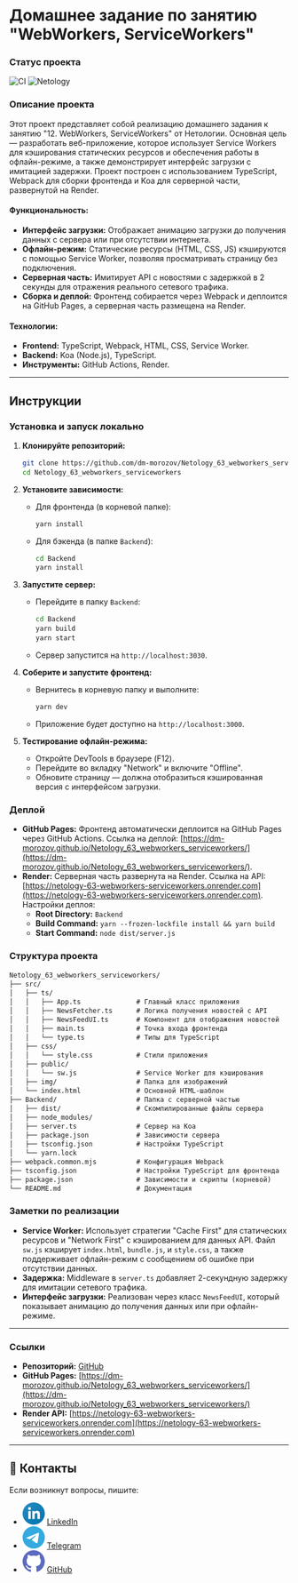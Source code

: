 # Домашнее задание по занятию "WebWorkers, ServiceWorkers"

### Статус проекта
![CI](https://github.com/dm-morozov/Netology_63_webworkers_serviceworkers/actions/workflows/web.yaml/badge.svg)
![Netology](https://img.shields.io/badge/TypeScript-WebPack-blue)

### Описание проекта

Этот проект представляет собой реализацию домашнего задания к занятию "12. WebWorkers, ServiceWorkers" от Нетологии. Основная цель — разработать веб-приложение, которое использует Service Workers для кэширования статических ресурсов и обеспечения работы в офлайн-режиме, а также демонстрирует интерфейс загрузки с имитацией задержки. Проект построен с использованием TypeScript, Webpack для сборки фронтенда и Koa для серверной части, развернутой на Render.

#### Функциональность:
- **Интерфейс загрузки:** Отображает анимацию загрузки до получения данных с сервера или при отсутствии интернета.
- **Офлайн-режим:** Статические ресурсы (HTML, CSS, JS) кэшируются с помощью Service Worker, позволяя просматривать страницу без подключения.
- **Серверная часть:** Имитирует API с новостями с задержкой в 2 секунды для отражения реального сетевого трафика.
- **Сборка и деплой:** Фронтенд собирается через Webpack и деплоится на GitHub Pages, а серверная часть размещена на Render.

#### Технологии:
- **Frontend:** TypeScript, Webpack, HTML, CSS, Service Worker.
- **Backend:** Koa (Node.js), TypeScript.
- **Инструменты:** GitHub Actions, Render.

---

## Инструкции

### Установка и запуск локально

1. **Клонируйте репозиторий:**
   ```bash
   git clone https://github.com/dm-morozov/Netology_63_webworkers_serviceworkers.git
   cd Netology_63_webworkers_serviceworkers
   ```

2. **Установите зависимости:**
   - Для фронтенда (в корневой папке):
     ```bash
     yarn install
     ```
   - Для бэкенда (в папке `Backend`):
     ```bash
     cd Backend
     yarn install
     ```

3. **Запустите сервер:**
   - Перейдите в папку `Backend`:
     ```bash
     cd Backend
     yarn build
     yarn start
     ```
   - Сервер запустится на `http://localhost:3030`.

4. **Соберите и запустите фронтенд:**
   - Вернитесь в корневую папку и выполните:
     ```bash
     yarn dev
     ```
   - Приложение будет доступно на `http://localhost:3000`.

5. **Тестирование офлайн-режима:**
   - Откройте DevTools в браузере (F12).
   - Перейдите во вкладку "Network" и включите "Offline".
   - Обновите страницу — должна отобразиться кэшированная версия с интерфейсом загрузки.

### Деплой

- **GitHub Pages:** Фронтенд автоматически деплоится на GitHub Pages через GitHub Actions. Ссылка на деплой: [https://dm-morozov.github.io/Netology_63_webworkers_serviceworkers/](https://dm-morozov.github.io/Netology_63_webworkers_serviceworkers/).
- **Render:** Серверная часть развернута на Render. Ссылка на API: [https://netology-63-webworkers-serviceworkers.onrender.com](https://netology-63-webworkers-serviceworkers.onrender.com). Настройки деплоя:
  - **Root Directory:** `Backend`
  - **Build Command:** `yarn --frozen-lockfile install && yarn build`
  - **Start Command:** `node dist/server.js`

### Структура проекта

```
Netology_63_webworkers_serviceworkers/
├── src/
│   ├── ts/
│   │   ├── App.ts              # Главный класс приложения
│   │   ├── NewsFetcher.ts      # Логика получения новостей с API
│   │   ├── NewsFeedUI.ts       # Компонент для отображения новостей
│   │   ├── main.ts             # Точка входа фронтенда
│   │   └── type.ts             # Типы для TypeScript
│   ├── css/
│   │   └── style.css           # Стили приложения
│   ├── public/
│   │   └── sw.js               # Service Worker для кэширования
│   ├── img/                    # Папка для изображений
│   └── index.html              # Основной HTML-шаблон
├── Backend/                    # Папка с серверной частью
│   ├── dist/                   # Скомпилированные файлы сервера
│   ├── node_modules/
│   ├── server.ts               # Сервер на Koa
│   ├── package.json            # Зависимости сервера
│   ├── tsconfig.json           # Настройки TypeScript
│   └── yarn.lock
├── webpack.common.mjs          # Конфигурация Webpack
├── tsconfig.json               # Настройки TypeScript для фронтенда
├── package.json                # Зависимости и скрипты (корневой)
└── README.md                   # Документация
```

### Заметки по реализации

- **Service Worker:** Использует стратегии "Cache First" для статических ресурсов и "Network First" с кэшированием для данных API. Файл `sw.js` кэширует `index.html`, `bundle.js`, и `style.css`, а также поддерживает офлайн-режим с сообщением об ошибке при отсутствии данных.
- **Задержка:** Middleware в `server.ts` добавляет 2-секундную задержку для имитации сетевого трафика.
- **Интерфейс загрузки:** Реализован через класс `NewsFeedUI`, который показывает анимацию до получения данных или при офлайн-режиме.

---

### Ссылки

- **Репозиторий:** [GitHub](https://github.com/dm-morozov/Netology_63_webworkers_serviceworkers/)
- **GitHub Pages:** [https://dm-morozov.github.io/Netology_63_webworkers_serviceworkers/](https://dm-morozov.github.io/Netology_63_webworkers_serviceworkers/)
- **Render API:** [https://netology-63-webworkers-serviceworkers.onrender.com](https://netology-63-webworkers-serviceworkers.onrender.com)

---

## 📧 Контакты

Если возникнут вопросы, пишите:

* ![LinkedIn](./svg/linkedin-icon.svg) [LinkedIn](https://www.linkedin.com/in/dm-morozov/)
* ![Telegram](./svg/telegram.svg) [Telegram](https://t.me/dem2014)
* ![GitHub](./svg/github-icon.svg) [GitHub](https://github.com/dm-morozov/)



